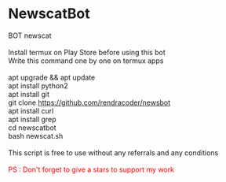# NewscatBot
BOT newscat<br>
<br>
Install termux on Play Store before using this bot<br>
Write this command one by one on termux apps<br>
<br>
apt upgrade && apt update<br>
apt install python2<br>
apt install git<br>
git clone https://github.com/rendracoder/newsbot<br>
apt install curl<br>
apt install grep<br>
cd newscatbot<br>
bash newscat.sh<br>
<br>
This script is free to use without any referrals and any conditions<br>
<br>
<font color="red">PS : Don't forget to give a stars to support my work</font>
